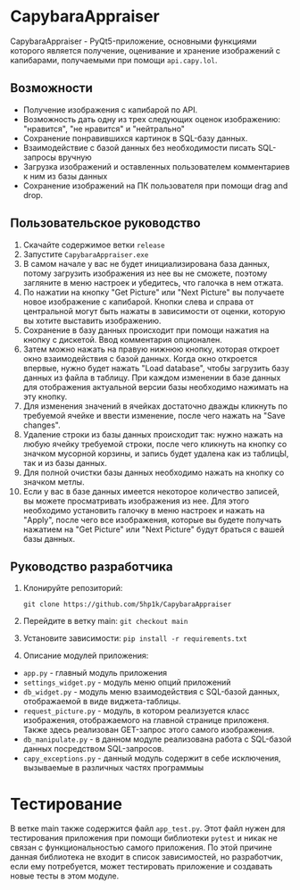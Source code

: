 # CapybaraAppraiser

CapybaraAppraiser - PyQt5-приложение, основными функциями которого
является получение, оценивание и хранение изображений с капибарами, 
получаемыми при помощи ```api.capy.lol```.

## Возможности
- Получение изображения с капибарой по API.
- Возможность дать одну из трех следующих оценок изображению: "нравится", "не нравится" и "нейтрально"
- Сохранение понравившихся картинок в SQL-базу данных.
- Взаимодействие с базой данных без необходимости писать SQL-запросы вручную
- Загрузка изображений и оставленных пользователем комментариев к ним из базы данных
- Сохранение изображений на ПК пользователя при помощи drag and drop.

## Пользовательское руководство

1. Скачайте содержимое ветки ```release```
2. Запустите ```CapybaraAppraiser.exe```
3. В самом начале у вас не будет инициализирована база данных, потому загрузить изображения из нее вы не сможете,
поэтому загляните в меню настроек и убедитесь, что галочка в нем отжата.
4. По нажатии на кнопку "Get Picture" или "Next Picture" вы получаете новое изображение с капибарой. 
Кнопки слева и справа от центральной могут быть нажаты в зависимости от оценки, которую вы хотите выставить изображению.
5. Сохранение в базу данных происходит при помощи нажатия на кнопку с дискетой. Ввод комментария опционален.
6. Затем можно нажать на правую нижнюю кнопку, которая откроет окно взаимодействия с базой данных.
Когда окно откроется впервые, нужно будет нажать "Load database", чтобы загрузить базу данных из файла в таблицу. 
При каждом изменении в базе данных для отображения актуальной версии базы необходимо нажимать на эту кнопку.
7. Для изменения значений в ячейках достаточно дважды кликнуть по требуемой ячейке и ввести изменение, после чего нажать
на "Save changes".
8. Удаление строки из базы данных происходит так: нужно нажать на любую ячейку требуемой строки, после чего кликнуть на 
кнопку со значком мусорной корзины, и запись будет удалена как из таблицЫ, так и из базы данных.
9. Для полной очистки базы данных необходимо нажать на кнопку со значком метлы.
10. Если у вас в базе данных имеется некоторое количество записей, вы можете просматривать изображения из нее. 
Для этого необходимо установить галочку в меню настроек и нажать на "Apply", после чего все изображения, 
которые вы будете получать нажатием на "Get Picture" или "Next Picture" будут браться с вашей базы данных.

## Руководство разработчика

1. Клонируйте репозиторий:

   ```git clone https://github.com/5hp1k/CapybaraAppraiser```
2. Перейдите в ветку main:
   ```git checkout main```

3. Установите зависимости:
   ```pip install -r requirements.txt```

3. Описание модулей приложения:
- ```app.py``` - главный модуль приложения
- ```settings_widget.py``` - модуль меню опций приложений
- ```db_widget.py``` - модуль меню взаимодействия с SQL-базой данных,
отображаемой в виде виджета-таблицы.
- ```request_picture.py``` - модуль, в котором реализуется класс
изображения, отображаемого на главной странице приложеня.
Также здесь реализован GET-запрос этого самого изображения.
- ```db_manipulate.py``` - в данном модуле реализована работа с SQL-базой данных
посредством SQL-запросов.
- ```capy_exceptions.py``` - данный модуль содержит в себе
исключения, вызываемые в различных частях программыы

# Тестирование
В ветке main также содержится файл ```app_test.py```.
Этот файл нужен для тестирования приложения при помощи библиотеки
```pytest``` и никак не связан с функциональностью самого приложения.
По этой причине данная библиотека не входит в список зависимостей, но 
разработчик, если ему потребуется, может тестировать приложение и 
создавать новые тесты в этом модуле.
